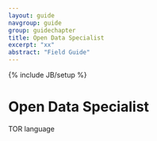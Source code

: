 ```yaml
---
layout: guide
navgroup: guide
group: guidechapter
title: Open Data Specialist
excerpt: "xx"
abstract: "Field Guide"
---
```

{% include JB/setup %}

# Open Data Specialist

TOR language




